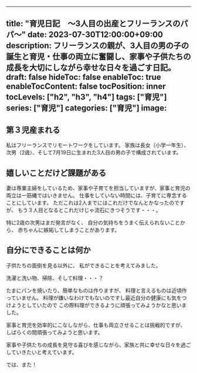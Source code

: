 ---
title: "育児日記　〜3人目の出産とフリーランスのパパ〜"
date: 2023-07-30T12:00:00+09:00
description: フリーランスの親が、3人目の男の子の誕生と育児・仕事の両立に奮闘し、家事や子供たちの成長を大切にしながら幸せな日々を過ごす日記。
draft: false
hideToc: false
enableToc: true
enableTocContent: false
tocPosition: inner
tocLevels: ["h2", "h3", "h4"]
tags: ["育児"]
series: ["育児"]
categories: ["育児"]
image:
--

## 第３児産まれる
私はフリーランスでリモートワークをしています。
家族は長女（小学一年生）、次男（2歳）、そして7月19日に生まれた3人目の男の子で構成されています。

## 嬉しいことだけど課題がある
妻は専業主婦をしているため、家事や子育てを担当していますが、家事と育児の両立は一筋縄ではいきません。
仕事をしていない時間には、子育てに専念することにしています。
ただこれは2人までにはこれだけでなんとかなったのですが、
もう３人目となるとこれだけじゃ流石にきつそうです・・・。

特に2歳の次男はまだ発言がなく、
自分の気持ちをうまく伝えられないことから、
赤ちゃんに嫉妬してしまうことがあります。

## 自分にできることは何か
子供たちの面倒を見る以外に、
私ができることを考えてみました。

洗濯と洗い物、掃除、そして料理・・・？

たまにパンを焼いたり、簡単なものは作りますが、
料理と言えるものは近頃作っていません。
料理が嫌いなわけでもないのですし最近自分の健康にも気をつけようとしていたので
この際料理ができるように頑張ってみようかなと思いました。

家事と育児を効率的にこなしながら、仕事も両立させることは挑戦的ですが、
しばらくの間頑張ってみようと思います。

家事や子供たちの成長を見守る喜びを感じながら、家族と共に幸せな日々を過ごしていきたいと考えています。

では、また！
